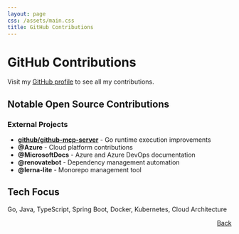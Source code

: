 ```yaml
---
layout: page
css: /assets/main.css
title: GitHub Contributions
---
```


# GitHub Contributions

Visit my <a href="https://github.com/SchulteDev" target="_blank">GitHub profile</a>
to see all my contributions.

## Notable Open Source Contributions

### External Projects

- **[github/github-mcp-server](https://github.com/github/github-mcp-server)** - Go runtime execution
  improvements
- **@Azure** - Cloud platform contributions
- **@MicrosoftDocs** - Azure and Azure DevOps documentation
- **@renovatebot** - Dependency management automation
- **@lerna-lite** - Monorepo management tool

## Tech Focus

Go, Java, TypeScript, Spring Boot, Docker, Kubernetes, Cloud Architecture

<span style="float: right;">[Back](/#my-contributions)</span>
